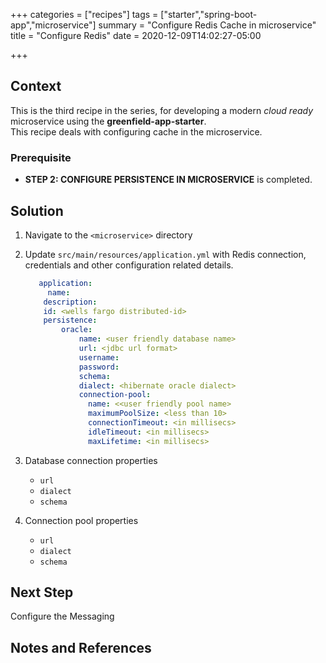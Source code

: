 +++
categories = ["recipes"]
tags = ["starter","spring-boot-app","microservice"]
summary = "Configure Redis Cache in microservice"
title = "Configure Redis"
date = 2020-12-09T14:02:27-05:00

+++                     

## Context
This is the third recipe in the series, for developing a modern _cloud ready_ microservice using the **greenfield-app-starter**.  
This recipe deals with configuring cache in the microservice.
### Prerequisite

- **STEP 2: CONFIGURE PERSISTENCE IN MICROSERVICE** is completed.

## Solution
 
1. Navigate to the `<microservice>` directory
   
1. Update `src/main/resources/application.yml` with Redis connection, credentials and other configuration related details.

   ```yml
      application:
        name:
       description:
       id: <wells fargo distributed-id>
       persistence:
           oracle:
               name: <user friendly database name>
               url: <jdbc url format>
               username:
               password:
               schema:
               dialect: <hibernate oracle dialect>
               connection-pool:
                 name: <<user friendly pool name>
                 maximumPoolSize: <less than 10>
                 connectionTimeout: <in millisecs>
                 idleTimeout: <in millisecs>
                 maxLifetime: <in millisecs>
   ```
   
1. Database connection properties
   
   - `url`
   - `dialect`
   - `schema`
   
1. Connection pool properties

   - `url`
   - `dialect`
   - `schema`

## Next Step
Configure the Messaging

## Notes and References

